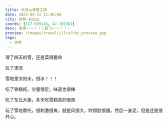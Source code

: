 ```yaml
---
title: 长白山滑雪之旅
date: 2023-03-11 21:40:00
city: 吉林-长白山
coords: [127.509126, 42.102361]
desc: 芜湖～～！！！起飞～～！！！
preview: /images/travel/jilin/cbs_preview.jpg
tags:
  - 吉林
---
```


滑了四天的雪，还是菜得要命

<ImgList :src-list="[
  '/images/travel/jilin/cbs_1.jpg',
  '/images/travel/jilin/cbs_2.jpg',
  '/images/travel/jilin/p2.jpg',
  '/images/travel/jilin/p4.jpg',
  '/images/travel/jilin/p5.jpg',
  '/images/travel/jilin/p9.jpg',
]" />

玩了漂流

<ImgItem src="/images/travel/jilin/p1.jpg" />

雪地里冻的水，很冰！！！

<ImgItem src="/images/travel/jilin/p10.jpg" />

吃了铁锅炖，分量很足，味道也很棒

<ImgItem src="/images/travel/jilin/p7.jpg" />

吃了东北大板，冬天吃雪糕真的很爽

<ImgItem src="/images/travel/jilin/p8.jpg" />

玩了雪地摩托，很刺激很爽，就是风很大，吹得脸很僵，然后一身泥，但是还是很开心。

<VideoItem src="/images/travel/jilin/cbs.mp4" />
